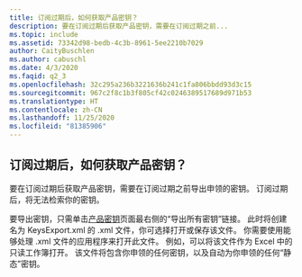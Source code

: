 ```yaml
---
title: 订阅过期后，如何获取产品密钥？
description: 要在订阅过期后获取产品密钥，需要在订阅过期之前...
ms.topic: include
ms.assetid: 73342d98-bedb-4c3b-8961-5ee2210b7029
author: CaityBuschlen
ms.author: cabuschl
ms.date: 4/3/2020
ms.faqid: q2_3
ms.openlocfilehash: 32c295a236b3221636b241c1fa806bbdd93d3c15
ms.sourcegitcommit: 967c2f8c1b3f805cf42c0246389517689d971b53
ms.translationtype: HT
ms.contentlocale: zh-CN
ms.lasthandoff: 11/25/2020
ms.locfileid: "81385906"
---
```

## <a name="how-do-i-access-my-product-keys-when-my-subscription-expires"></a>订阅过期后，如何获取产品密钥？

要在订阅过期后获取产品密钥，需要在订阅过期之前导出申领的密钥。 订阅过期后，将无法检索你的密钥。

要导出密钥，只需单击[产品密钥](https://my.visualstudio.com/ProductKeys)页面最右侧的“导出所有密钥”链接。 此时将创建名为 KeysExport.xml 的 .xml 文件，你可选择打开或保存该文件。 你需要使用能够处理 .xml 文件的应用程序来打开此文件。 例如，可以将该文件作为 Excel 中的只读工作簿打开。 该文件将包含你申领的任何密钥，以及自动为你申领的任何“静态”密钥。
